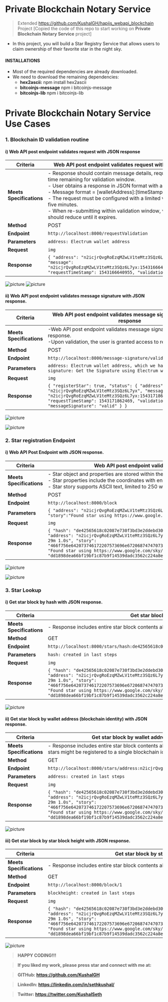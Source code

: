 # Private Blockchain Notary Service

> Extended https://github.com/KushalGH/hapijs_webapi_blockchain Project [Copied the code of this repo to start working on **Private Blockchain Notary Service** project]

- In this project, you will build a Star Registry Service that allows users to claim ownership of their favorite star in the night sky.

#### INSTALLATIONS

- Most of the required dependencies are already downloaded.
- We need to download the remaining dependencies:
    - **hex2ascii:** npm install hex2ascii
    - **bitcoinjs-message** npm i bitcoinjs-message
    - **bitcoinjs-lib** npm i bitcoinjs-lib
 
# Private Blockchain Notary Service Use Cases

### 1. Blockchain ID validation routine

#### i) Web API post endpoint validates request with JSON response 

Criteria | Web API post endpoint validates request with JSON response. 
------------ | -------------
**Meets Specifications** | - Response should contain message details, request timestamp, and time remaining for validation window. <br /> - User obtains a response in JSON format with a message to sign. <br /> - Message format = [walletAddress]:[timeStamp]:starRegistry <br /> - The request must be configured with a limited validation window of five minutes. <br /> - When re-submitting within validation window, validation window should reduce until it expires. 
**Method** | POST
**Endpoint** | ```http://localhost:8000/requestValidation```
**Parameters** | ```address: Electrum wallet address``` 
**Request** | ```img```
**Response** | ```{ "address": "n2icjrQvgRoEzqMZwLV1teMtz3SQz6L7yx",     "message": "n2icjrQvgRoEzqMZwLV1teMtz3SQz6L7yx:1543166640955:starRegistry",     "requestTimeStamp": 1543166640955, "validationWindow": 300}```

![picture](images/001_requestValidation.png)
![picture](images/002_electrum_test_wallet.png)

#### ii) Web API post endpoint validates message signature with JSON response. 

Criteria | Web API post endpoint validates message signature with JSON response
------------ | -------------
**Meets Specifications** | -Web API post endpoint validates message signature with JSON response. <br /> -Upon validation, the user is granted access to register a single star.
**Method** | POST
**Endpoint** | ```http://localhost:8000/message-signature/validate```
**Parameters** | ```address: Electrum wallet address, which we have used above  signature: Get the Signature using Electrum walet``` 
**Request** | ```img```
**Response** | ```{ "registerStar": true, "status": { "address": "n2icjrQvgRoEzqMZwLV1teMtz3SQz6L7yx", "message":  "n2icjrQvgRoEzqMZwLV1teMtz3SQz6L7yx:1543171862469:starRegistry", "requestTimeStamp": 1543171862469, "validationWindow": 200, "messageSignature": "valid" } }```


![picture](images/003_message_sign.png)

![picture](images/004_electrum_testnet.png)

### 2. Star registration Endpoint

#### i) Web API Post Endpoint with JSON response.
Criteria | Web API post endpoint validates message signature with JSON response
------------ | -------------
**Meets Specifications** | - Star object and properties are stored within the body of the block. <br /> - Star properties include the coordinates with encoded story. <br /> - Star story supports ASCII text, limited to 250 words (500 bytes), and hex encoded.
**Method** | POST
**Endpoint** | ```http://localhost:8000/block```
**Parameters** | ```{ "address": "n2icjrQvgRoEzqMZwLV1teMtz3SQz6L7yx", "star": { "dec":"-26° 29' 24.9", "ra":"16h 29m 1.0s", "story":"Found star using https://www.google.com/sky/" } }``` 
**Request** | ```img```
**Response** | ```{ "hash": "de42565618c02087e730f3bd3e2ddebd302171cdee718eaa355b606f2a89da69", "height": 1, "body": { "address": "n2icjrQvgRoEzqMZwLV1teMtz3SQz6L7yx", "star": {            "dec": "-26° 29' 24.9", "ra": "16h 29m 1.0s", "story": "466f756e642073746172207573696e672068747470733a2f2f7777772e676f6f676c652e636f6d2f736b792f","storyDecoded": "Found star using https://www.google.com/sky/" } }, "time": "1543171993", "previousBlockHash": "dd1898dea66bf19bf1c87b9f14539dadc3562c224a8ec8308329be386f9f0bd5" }```


![picture](images/004_electrum_testnet.png)

![picture](images/005_star_creation.png)

### 3. Star Lookup

#### i) Get star block by hash with JSON response.
Criteria | Get star block by hash with JSON response
------------ | -------------
**Meets Specifications** | - Response includes entire star block contents along with the addition of star story decoded to ascii.
**Method** | GET
**Endpoint** | ```http://localhost:8000/stars/hash:de42565618c02087e730f3bd3e2ddebd302171cdee718eaa355b606f2a89da69```
**Parameters** | ```hash: created in last steps``` 
**Request** | ```img```
**Response** | ```{ "hash": "de42565618c02087e730f3bd3e2ddebd302171cdee718eaa355b606f2a89da69", "height": 1, "body": { "address": "n2icjrQvgRoEzqMZwLV1teMtz3SQz6L7yx", "star": {            "dec": "-26° 29' 24.9", "ra": "16h 29m 1.0s", "story": "466f756e642073746172207573696e672068747470733a2f2f7777772e676f6f676c652e636f6d2f736b792f","storyDecoded": "Found star using https://www.google.com/sky/" } }, "time": "1543171993", "previousBlockHash": "dd1898dea66bf19bf1c87b9f14539dadc3562c224a8ec8308329be386f9f0bd5" }```

![picture](images/006_hash.png)

#### ii) Get star block by wallet address (blockchain identity) with JSON response.
Criteria | Get star block by wallet address (blockchain identity) with JSON response.
------------ | -------------
**Meets Specifications** | - Response includes entire star block contents along with the addition of star story decoded to ascii. - Multiple stars might be registered to a single blockchain identity. 
**Method** | GET
**Endpoint** | ```http://localhost:8000/stars/address:n2icjrQvgRoEzqMZwLV1teMtz3SQz6L7yx```
**Parameters** | ```address: created in last steps``` 
**Request** | ```img```
**Response** | ```{ "hash": "de42565618c02087e730f3bd3e2ddebd302171cdee718eaa355b606f2a89da69", "height": 1, "body": { "address": "n2icjrQvgRoEzqMZwLV1teMtz3SQz6L7yx", "star": {            "dec": "-26° 29' 24.9", "ra": "16h 29m 1.0s", "story": "466f756e642073746172207573696e672068747470733a2f2f7777772e676f6f676c652e636f6d2f736b792f","storyDecoded": "Found star using https://www.google.com/sky/" } }, "time": "1543171993", "previousBlockHash": "dd1898dea66bf19bf1c87b9f14539dadc3562c224a8ec8308329be386f9f0bd5" }```

![picture](images/007_address.png)

#### iii) Get star block by star block height with JSON response.
Criteria | Get star block by star block height with JSON response.
------------ | -------------
**Meets Specifications** | - Response includes entire star block contents along with the addition of star story decoded to ascii.
**Method** | GET
**Endpoint** | ```http://localhost:8000/block/1```
**Parameters** | ```blockheight: created in last steps``` 
**Request** | ```img```
**Response** | ```{ "hash": "de42565618c02087e730f3bd3e2ddebd302171cdee718eaa355b606f2a89da69", "height": 1, "body": { "address": "n2icjrQvgRoEzqMZwLV1teMtz3SQz6L7yx", "star": {            "dec": "-26° 29' 24.9", "ra": "16h 29m 1.0s", "story": "466f756e642073746172207573696e672068747470733a2f2f7777772e676f6f676c652e636f6d2f736b792f","storyDecoded": "Found star using https://www.google.com/sky/" } }, "time": "1543171993", "previousBlockHash": "dd1898dea66bf19bf1c87b9f14539dadc3562c224a8ec8308329be386f9f0bd5" }```


![picture](images/007_address.png)

> **HAPPY CODING!!!** 

> **If you liked my work, please press star and connect with me at:** 

> **GITHub: https://github.com/KushalGH** 

> **LinkedIn: https://linkedin.com/in/sethkushal/**

> **Twitter: https://twitter.com/KushalSeth**




